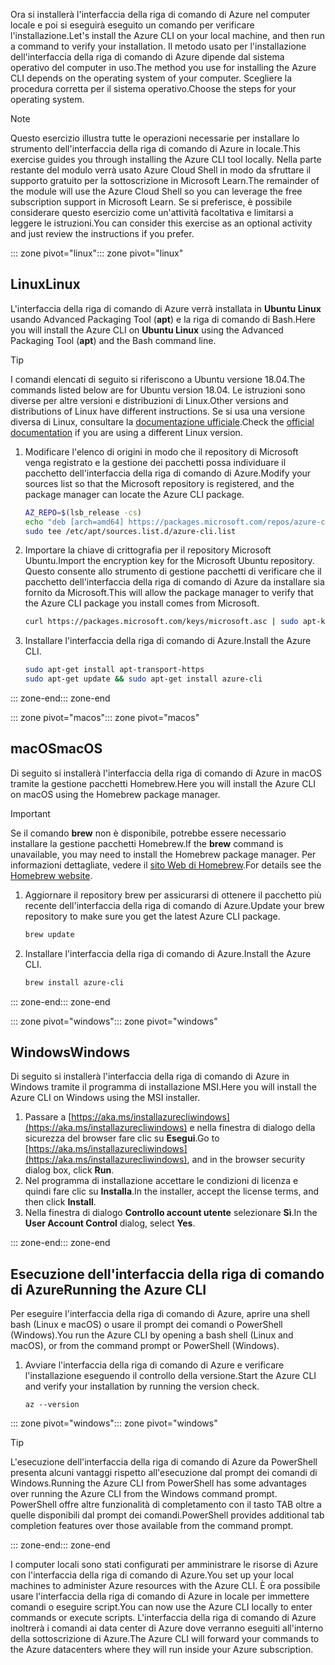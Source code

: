 <span data-ttu-id="bc213-101">Ora si installerà l'interfaccia della riga di comando di Azure nel computer locale e poi si eseguirà eseguito un comando per verificare l'installazione.</span><span class="sxs-lookup"><span data-stu-id="bc213-101">Let's install the Azure CLI on your local machine, and then run a command to verify your installation.</span></span> <span data-ttu-id="bc213-102">Il metodo usato per l'installazione dell'interfaccia della riga di comando di Azure dipende dal sistema operativo del computer in uso.</span><span class="sxs-lookup"><span data-stu-id="bc213-102">The method you use for installing the Azure CLI depends on the operating system of your computer.</span></span> <span data-ttu-id="bc213-103">Scegliere la procedura corretta per il sistema operativo.</span><span class="sxs-lookup"><span data-stu-id="bc213-103">Choose the steps for your operating system.</span></span>

> [!NOTE]
> <span data-ttu-id="bc213-104">Questo esercizio illustra tutte le operazioni necessarie per installare lo strumento dell'interfaccia della riga di comando di Azure in locale.</span><span class="sxs-lookup"><span data-stu-id="bc213-104">This exercise guides you through installing the Azure CLI tool locally.</span></span> <span data-ttu-id="bc213-105">Nella parte restante del modulo verrà usato Azure Cloud Shell in modo da sfruttare il supporto gratuito per la sottoscrizione in Microsoft Learn.</span><span class="sxs-lookup"><span data-stu-id="bc213-105">The remainder of the module will use the Azure Cloud Shell so you can leverage the free subscription support in Microsoft Learn.</span></span> <span data-ttu-id="bc213-106">Se si preferisce, è possibile considerare questo esercizio come un'attività facoltativa e limitarsi a leggere le istruzioni.</span><span class="sxs-lookup"><span data-stu-id="bc213-106">You can consider this exercise as an optional activity and just review the instructions if you prefer.</span></span>

<span data-ttu-id="bc213-107">::: zone pivot="linux"</span><span class="sxs-lookup"><span data-stu-id="bc213-107">::: zone pivot="linux"</span></span>

## <a name="linux"></a><span data-ttu-id="bc213-108">Linux</span><span class="sxs-lookup"><span data-stu-id="bc213-108">Linux</span></span>

<span data-ttu-id="bc213-109">L'interfaccia della riga di comando di Azure verrà installata in **Ubuntu Linux** usando Advanced Packaging Tool (**apt**) e la riga di comando di Bash.</span><span class="sxs-lookup"><span data-stu-id="bc213-109">Here you will install the Azure CLI on **Ubuntu Linux** using the Advanced Packaging Tool (**apt**) and the Bash command line.</span></span>

> [!TIP]
> <span data-ttu-id="bc213-110">I comandi elencati di seguito si riferiscono a Ubuntu versione 18.04.</span><span class="sxs-lookup"><span data-stu-id="bc213-110">The commands listed below are for Ubuntu version 18.04.</span></span> <span data-ttu-id="bc213-111">Le istruzioni sono diverse per altre versioni e distribuzioni di Linux.</span><span class="sxs-lookup"><span data-stu-id="bc213-111">Other versions and distributions of Linux have different instructions.</span></span> <span data-ttu-id="bc213-112">Se si usa una versione diversa di Linux, consultare la [documentazione ufficiale](https://docs.microsoft.com/cli/azure/install-azure-cli).</span><span class="sxs-lookup"><span data-stu-id="bc213-112">Check the [official documentation](https://docs.microsoft.com/cli/azure/install-azure-cli) if you are using a different Linux version.</span></span>

1. <span data-ttu-id="bc213-113">Modificare l'elenco di origini in modo che il repository di Microsoft venga registrato e la gestione dei pacchetti possa individuare il pacchetto dell'interfaccia della riga di comando di Azure.</span><span class="sxs-lookup"><span data-stu-id="bc213-113">Modify your sources list so that the Microsoft repository is registered, and the package manager can locate the Azure CLI package.</span></span>

    ```bash
    AZ_REPO=$(lsb_release -cs)
    echo "deb [arch=amd64] https://packages.microsoft.com/repos/azure-cli/ $AZ_REPO main" | \
    sudo tee /etc/apt/sources.list.d/azure-cli.list
    ```

1. <span data-ttu-id="bc213-114">Importare la chiave di crittografia per il repository Microsoft Ubuntu.</span><span class="sxs-lookup"><span data-stu-id="bc213-114">Import the encryption key for the Microsoft Ubuntu repository.</span></span> <span data-ttu-id="bc213-115">Questo consente allo strumento di gestione pacchetti di verificare che il pacchetto dell'interfaccia della riga di comando di Azure da installare sia fornito da Microsoft.</span><span class="sxs-lookup"><span data-stu-id="bc213-115">This will allow the package manager to verify that the Azure CLI package you install comes from Microsoft.</span></span>

    ```bash
    curl https://packages.microsoft.com/keys/microsoft.asc | sudo apt-key add -
    ```

1. <span data-ttu-id="bc213-116">Installare l'interfaccia della riga di comando di Azure.</span><span class="sxs-lookup"><span data-stu-id="bc213-116">Install the Azure CLI.</span></span>

    ```bash
    sudo apt-get install apt-transport-https
    sudo apt-get update && sudo apt-get install azure-cli
    ```

<span data-ttu-id="bc213-117">::: zone-end</span><span class="sxs-lookup"><span data-stu-id="bc213-117">::: zone-end</span></span>

<span data-ttu-id="bc213-118">::: zone pivot="macos"</span><span class="sxs-lookup"><span data-stu-id="bc213-118">::: zone pivot="macos"</span></span>

## <a name="macos"></a><span data-ttu-id="bc213-119">macOS</span><span class="sxs-lookup"><span data-stu-id="bc213-119">macOS</span></span>

<span data-ttu-id="bc213-120">Di seguito si installerà l'interfaccia della riga di comando di Azure in macOS tramite la gestione pacchetti Homebrew.</span><span class="sxs-lookup"><span data-stu-id="bc213-120">Here you will install the Azure CLI on macOS using the Homebrew package manager.</span></span>

> [!IMPORTANT]
> <span data-ttu-id="bc213-121">Se il comando **brew** non è disponibile, potrebbe essere necessario installare la gestione pacchetti Homebrew.</span><span class="sxs-lookup"><span data-stu-id="bc213-121">If the **brew** command is unavailable, you may need to install the Homebrew package manager.</span></span> <span data-ttu-id="bc213-122">Per informazioni dettagliate, vedere il [sito Web di Homebrew](https://brew.sh/).</span><span class="sxs-lookup"><span data-stu-id="bc213-122">For details see the [Homebrew website](https://brew.sh/).</span></span>

1. <span data-ttu-id="bc213-123">Aggiornare il repository brew per assicurarsi di ottenere il pacchetto più recente dell'interfaccia della riga di comando di Azure.</span><span class="sxs-lookup"><span data-stu-id="bc213-123">Update your brew repository to make sure you get the latest Azure CLI package.</span></span>

    ```bash
    brew update
    ```

1. <span data-ttu-id="bc213-124">Installare l'interfaccia della riga di comando di Azure.</span><span class="sxs-lookup"><span data-stu-id="bc213-124">Install the Azure CLI.</span></span>

    ```bash
    brew install azure-cli
    ```

<span data-ttu-id="bc213-125">::: zone-end</span><span class="sxs-lookup"><span data-stu-id="bc213-125">::: zone-end</span></span>

<span data-ttu-id="bc213-126">::: zone pivot="windows"</span><span class="sxs-lookup"><span data-stu-id="bc213-126">::: zone pivot="windows"</span></span>

## <a name="windows"></a><span data-ttu-id="bc213-127">Windows</span><span class="sxs-lookup"><span data-stu-id="bc213-127">Windows</span></span>

<span data-ttu-id="bc213-128">Di seguito si installerà l'interfaccia della riga di comando di Azure in Windows tramite il programma di installazione MSI.</span><span class="sxs-lookup"><span data-stu-id="bc213-128">Here you will install the Azure CLI on Windows using the MSI installer.</span></span>

1. <span data-ttu-id="bc213-129">Passare a [https://aka.ms/installazurecliwindows](https://aka.ms/installazurecliwindows) e nella finestra di dialogo della sicurezza del browser fare clic su **Esegui**.</span><span class="sxs-lookup"><span data-stu-id="bc213-129">Go to [https://aka.ms/installazurecliwindows](https://aka.ms/installazurecliwindows), and in the browser security dialog box, click **Run**.</span></span>
1. <span data-ttu-id="bc213-130">Nel programma di installazione accettare le condizioni di licenza e quindi fare clic su **Installa**.</span><span class="sxs-lookup"><span data-stu-id="bc213-130">In the installer, accept the license terms, and then click **Install**.</span></span>
1. <span data-ttu-id="bc213-131">Nella finestra di dialogo **Controllo account utente** selezionare **Sì**.</span><span class="sxs-lookup"><span data-stu-id="bc213-131">In the **User Account Control** dialog, select **Yes**.</span></span>

<span data-ttu-id="bc213-132">::: zone-end</span><span class="sxs-lookup"><span data-stu-id="bc213-132">::: zone-end</span></span>

## <a name="running-the-azure-cli"></a><span data-ttu-id="bc213-133">Esecuzione dell'interfaccia della riga di comando di Azure</span><span class="sxs-lookup"><span data-stu-id="bc213-133">Running the Azure CLI</span></span>

<span data-ttu-id="bc213-134">Per eseguire l'interfaccia della riga di comando di Azure, aprire una shell bash (Linux e macOS) o usare il prompt dei comandi o PowerShell (Windows).</span><span class="sxs-lookup"><span data-stu-id="bc213-134">You run the Azure CLI by opening a bash shell (Linux and macOS), or from the command prompt or PowerShell (Windows).</span></span>

1. <span data-ttu-id="bc213-135">Avviare l'interfaccia della riga di comando di Azure e verificare l'installazione eseguendo il controllo della versione.</span><span class="sxs-lookup"><span data-stu-id="bc213-135">Start the Azure CLI and verify your installation by running the version check.</span></span>

    ```azurecli
    az --version
    ```

<span data-ttu-id="bc213-136">::: zone pivot="windows"</span><span class="sxs-lookup"><span data-stu-id="bc213-136">::: zone pivot="windows"</span></span>

> [!TIP]
> <span data-ttu-id="bc213-137">L'esecuzione dell'interfaccia della riga di comando di Azure da PowerShell presenta alcuni vantaggi rispetto all'esecuzione dal prompt dei comandi di Windows.</span><span class="sxs-lookup"><span data-stu-id="bc213-137">Running the Azure CLI from PowerShell has some advantages over running the Azure CLI from the Windows command prompt.</span></span> <span data-ttu-id="bc213-138">PowerShell offre altre funzionalità di completamento con il tasto TAB oltre a quelle disponibili dal prompt dei comandi.</span><span class="sxs-lookup"><span data-stu-id="bc213-138">PowerShell provides additional tab completion features over those available from the command prompt.</span></span>

<span data-ttu-id="bc213-139">::: zone-end</span><span class="sxs-lookup"><span data-stu-id="bc213-139">::: zone-end</span></span>

<span data-ttu-id="bc213-140">I computer locali sono stati configurati per amministrare le risorse di Azure con l'interfaccia della riga di comando di Azure.</span><span class="sxs-lookup"><span data-stu-id="bc213-140">You set up your local machines to administer Azure resources with the Azure CLI.</span></span> <span data-ttu-id="bc213-141">È ora possibile usare l'interfaccia della riga di comando di Azure in locale per immettere comandi o eseguire script.</span><span class="sxs-lookup"><span data-stu-id="bc213-141">You can now use the Azure CLI locally to enter commands or execute scripts.</span></span> <span data-ttu-id="bc213-142">L'interfaccia della riga di comando di Azure inoltrerà i comandi ai data center di Azure dove verranno eseguiti all'interno della sottoscrizione di Azure.</span><span class="sxs-lookup"><span data-stu-id="bc213-142">The Azure CLI will forward your commands to the Azure datacenters where they will run inside your Azure subscription.</span></span>